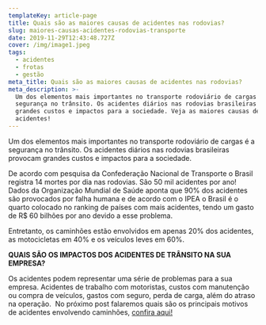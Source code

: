 ```yaml
---
templateKey: article-page
title: Quais são as maiores causas de acidentes nas rodovias?
slug: maiores-causas-acidentes-rodovias-transporte
date: 2019-11-29T12:43:48.727Z
cover: /img/image1.jpeg
tags:
  - acidentes
  - frotas
  - gestão
meta_title: Quais são as maiores causas de acidentes nas rodovias?
meta_description: >-
  Um dos elementos mais importantes no transporte rodoviário de cargas é a
  segurança no trânsito. Os acidentes diários nas rodovias brasileiras provocam
  grandes custos e impactos para a sociedade. Veja as maiores causas de
  acidentes!
---
```

Um dos elementos mais importantes no transporte rodoviário de cargas é a segurança no trânsito. Os acidentes diários nas rodovias brasileiras provocam grandes custos e impactos para a sociedade.  

De acordo com pesquisa da Confederação Nacional de Transporte o Brasil registra 14 mortes por dia nas rodovias. São 50 mil acidentes por ano! Dados da Organização Mundial de Saúde aponta que 90% dos acidentes são provocados por falha humana e de acordo com o IPEA o Brasil é o quarto colocado no ranking de países com mais acidentes, tendo um gasto de R$ 60 bilhões por ano devido a esse problema.  

Entretanto, os caminhões estão envolvidos em apenas 20% dos acidentes, as motocicletas em 40% e os veículos leves em 60%.  

**QUAIS SÃO OS IMPACTOS DOS ACIDENTES DE TRÂNSITO NA SUA EMPRESA?**

Os acidentes podem representar uma série de problemas para a sua empresa. Acidentes de trabalho com motoristas, custos com manutenção ou compra de veículos, gastos com seguro, perda de carga, além do atraso na operação.  No próximo post falaremos quais são os principais motivos de acidentes envolvendo caminhões, [confira aqui!](https://www.infleet.com.br/blog/os-principais-motivos-de-acidentes-envolvendo-caminh%C3%B5es-no-tr%C3%A2nsito/)
